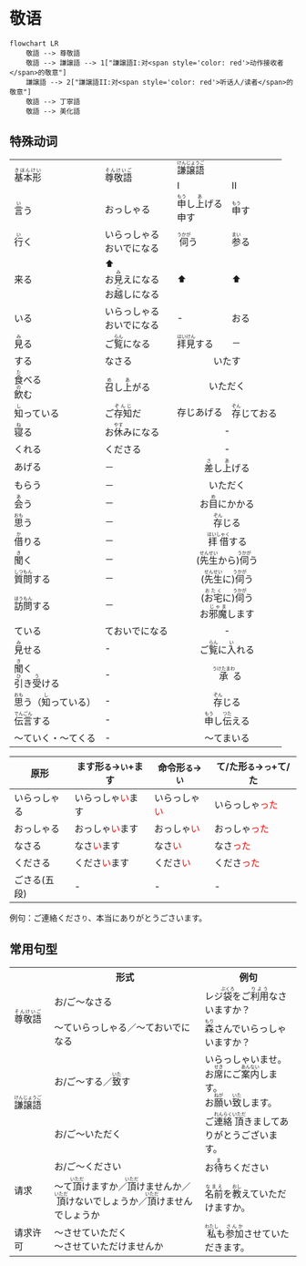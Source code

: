 # 敬语
```mermaid
flowchart LR
    敬語 --> 尊敬語
    敬語 --> 謙譲語 --> 1["謙譲語I:对<span style='color: red'>动作接收者</span>的敬意"]
    謙譲語 --> 2["謙譲語II:对<span style='color: red'>听话人/读者</span>的敬意"]
    敬語 --> 丁寧語
    敬語 --> 美化語
```

## 特殊动词

<table>
    <tr>
        <td rowspan="2"><ruby>基本形<rt>きほんけい</rt></ruby></td>
        <td rowspan="2"><ruby>尊敬語<rt>そんけいご</rt></ruby></td>
        <td colspan="2"><ruby>謙譲語<rt>けんじょうご</rt></ruby></td>
    </tr>
    <tr>
        <td>I</td>
        <td>II</td>
    </tr>
    <tr>
        <td><ruby>言<rt>い</rt></ruby>う</td>
        <td>おっしゃる</td>
        <td><ruby>申<rt>もう</rt></ruby>し<ruby>上<rt>あ</rt></ruby>げる<br>申す</td>
        <td><ruby>申<rt>もう</rt></ruby>す</td>
    </tr>
    <tr>
        <td><ruby>行<rt>い</rt></ruby>く</td>
        <td>いらっしゃる<br>おいでになる</td>
        <td><ruby>伺<rt>うかが</rt></ruby>う</td>
        <td><ruby>参<rt>まい</rt></ruby>る</td>
    </tr>
    <tr>
        <td>来る</td>
        <td>⬆️<br>お<ruby>見<rt>み</rt></ruby>えになる<br>お<ruby>越<rt>こ</rt></ruby>しになる</td>
        <td>⬆️</td>
        <td>⬆️</td>
    </tr>
    <tr>
        <td>いる</td>
        <td>いらっしゃる<br>おいでになる</td>
        <td>-</td>
        <td>おる</td>
    </tr>
    <tr>
        <td><ruby>見<rt>み</rt></ruby>る</td>
        <td>ご<ruby>覧<rt>らん</rt></ruby>になる</td>
        <td><ruby>拝見<rt>はいけん</rt></ruby>する</td>
        <td>－</td>
    </tr>
    <tr>
        <td>する</td>
        <td>なさる</td>
        <td colspan="2" style="text-align: center;">いたす</td>
    </tr>
    <tr>
        <td><ruby>食<rt>た</rt></ruby>べる<br><ruby>飲<rt>の</rt></ruby>む</td>
        <td><ruby>召<rt>め</rt></ruby>し<ruby>上<rt>あ</rt></ruby>がる</td>
        <td colspan="2" style="text-align: center;">いただく</td>
    </tr>
    <tr>
        <td><ruby>知<rt>し</rt></ruby>っている</td>
        <td>ご<ruby>存知<rt>ぞんじ</rt></ruby>だ</td>
        <td>存じあげる</td>
        <td><ruby>存<rt>ぞん</rt></ruby>じておる</td>
    </tr>
    <tr>
        <td><ruby>寝<rt>ね</rt></ruby>る</td>
        <td>お<ruby>休<rt>やす</rt></ruby>みになる</td>
        <td colspan="2" style="text-align: center;">-</td>
    </tr>
    <tr>
        <td>くれる</td>
        <td>くださる</td>
        <td colspan="2" style="text-align: center;">-</td>
    </tr>
    <tr>
        <td>あげる</td>
        <td>－</td>
        <td colspan="2" style="text-align: center;"><ruby>差<rt>さ</rt></ruby>し<ruby>上<rt>あ</rt></ruby>げる</td>
    </tr>
    <tr>
        <td>もらう</td>
        <td>－</td>
        <td colspan="2" style="text-align: center;">いただく</td>
    </tr>
    <tr>
        <td><ruby>会<rt>あ</rt></ruby>う</td>
        <td>－</td>
        <td colspan="2" style="text-align: center;">お<ruby>目<rt>め</rt></ruby>にかかる</td>
    </tr>
    <tr>
        <td><ruby>思<rt>おも</rt></ruby>う</td>
        <td>－</td>
        <td colspan="2" style="text-align: center;"><ruby>存<rt>ぞん</rt></ruby>じる</td>
    </tr>
    <tr>
        <td><ruby>借<rt>か</rt></ruby>りる</td>
        <td>－</td>
        <td colspan="2" style="text-align: center;"><ruby>拝借<rt>はいしゃく</rt></ruby>する</td>
    </tr>
    <tr>
        <td><ruby>聞<rt>き</rt></ruby>く</td>
        <td>－</td>
        <td colspan="2" style="text-align: center;">(<ruby>先生<rt>せんせい</rt></ruby>から)<ruby>伺<rt>うかが</rt></ruby>う</td>
    </tr>
    <tr>
        <td><ruby>質問<rt>しつもん</rt></ruby>する</td>
        <td>－</td>
        <td colspan="2" style="text-align: center;">(<ruby>先生<rt>せんせい</rt></ruby>に)<ruby>伺<rt>うかが</rt></ruby>う</td>
    </tr>
    <tr>
        <td><ruby>訪問<rt>ほうもん</rt></ruby>する</td>
        <td>－</td>
        <td colspan="2" style="text-align: center;">(<ruby>お宅<rt>おたく</rt></ruby>に)<ruby>伺<rt>うかが</rt></ruby>う<br>お<ruby>邪魔<rt>じゃま</rt></ruby>します</td>
    </tr>
    <tr>
        <td>ている</td>
        <td>ておいでになる</td>
        <td colspan="2" style="text-align: center;">-</td>
    </tr>
    <tr>
        <td><ruby>見<rt>み</rt></ruby>せる</td>
        <td>-</td>
        <td colspan="2" style="text-align: center;">ご<ruby>覧<rt>らん</rt></ruby>に<ruby>入<rt>い</rt></ruby>れる</td>
    </tr>
    <tr>
        <td><ruby>聞<rt>き</rt></ruby>く<br><ruby>引<rt>ひ</rt></ruby>き<ruby>受<rt>う</rt></ruby>ける</td>
        <td>-</td>
        <td colspan="2" style="text-align: center;"><ruby>承<rt>うけたまわ</rt></ruby>る</td>
    </tr>
    <tr>
        <td><ruby>思<rt>おも</rt></ruby>う（<ruby>知<rt>し</rt></ruby>っている）</td>
        <td>-</td>
        <td colspan="2" style="text-align: center;"><ruby>存<rt>ぞん</rt></ruby>じる</td>
    </tr>
    <tr>
        <td><ruby>伝言<rt>でんごん</rt></ruby>する</td>
        <td>-</td>
        <td colspan="2" style="text-align: center;"><ruby>申<rt>もう</rt></ruby>し<ruby>伝<rt>つた</rt></ruby>える</td>
    </tr>
    <tr>
        <td>～ていく・～てくる</td>
        <td>-</td>
        <td colspan="2" style="text-align: center;">～てまいる</td>
    </tr>
</table>

| 原形 | ます形`る`→`い`+ます | 命令形`る`→`い` | て/た形`る`→`っ`+て/た |
|---|---|---|---|
| いらっしゃる | いらっしゃ<span style="color: red">い</span>ます | いらっしゃ<span style="color: red">い</span> | いらっしゃ<span style="color: red">った</span> |
| おっしゃる | おっしゃ<span style="color: red">い</span>ます | おっしゃ<span style="color: red">い</span> | おっしゃ<span style="color: red">った</span> |
| なさる | なさ<span style="color: red">い</span>ます | なさ<span style="color: red">い</span> | なさ<span style="color: red">った</span> |
| くださる | くださ<span style="color: red">い</span>ます | くださ<span style="color: red">い</span> | くださ<span style="color: red">った</span> |
| ごさる(五段) | - | - | - |

例句：ご連絡くださ`り`、本当にありがとうごさいます。

## 常用句型
<table>
    <tr>
        <th></th>
        <th>形式</th>
        <th>例句</th>
    </tr>
    <tr>
        <td rowspan="2"><ruby>尊敬語<rt>そんけいご</rt></ruby></td>
        <td>お/ご～なさる</td>
        <td>レジ<ruby>袋<rt>ぶくろ</rt></ruby>をご<ruby>利用<rt>りよう</rt></ruby>なさいますか？</td>
    </tr>
    <tr>
        <td>～ていらっしゃる／～ておいでになる</td>
        <td><ruby>森<rt>もり</rt></ruby>さんでいらっしゃいますか？</td>
    </tr>
    <tr>
        <td rowspan="2"><ruby>謙譲語<rt>けんじょうご</rt></ruby></td>
        <td>お/ご～する／<ruby>致<rt>いた</rt></ruby>す</td>
        <td>いらっしゃいませ。<br>お<ruby>席<rt>せき</rt></ruby>にご<ruby>案内<rt>あんない</rt></ruby>します。<br>お<ruby>願<rt>ねが</rt></ruby>い<ruby>致<rt>いた</rt></ruby>します。</td>
    </tr>
    <tr>
        <td>お/ご～いただく</td>
        <td>ご<ruby>連絡<rt>れんらく</rt></ruby><ruby>頂<rt>いただ</rt></ruby>きましてありがとうございます。</td>
    </tr>
    <tr>
        <td rowspan="2">请求</td>
        <td>お/ご～ください</td>
        <td>お<ruby>待<rt>ま</rt></ruby>ちください</td>
    </tr>
    <tr>
        <td>～て<ruby>頂<rt>いただ</rt></ruby>けますか／<ruby>頂<rt>いただ</rt></ruby>けませんか／<ruby>頂<rt>いただ</rt></ruby>けないでしょうか／<ruby>頂<rt>いただ</rt></ruby>けませんでしょうか</td>
        <td><ruby>名前<rt>なまえ</rt></ruby>を<ruby>教<rt>おし</rt></ruby>えていただけますか。</td>
    </tr>
    <tr>
        <td>请求许可</td>
        <td>～させていただく<br>～させていただけませんか</td>
        <td><ruby>私<rt>わたし</rt></ruby>も<ruby>参加<rt>さんか</rt></ruby>させていただきます。</td>
    </tr>
</table>